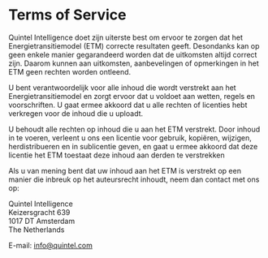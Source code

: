 # Terms of Service

Quintel Intelligence doet zijn uiterste best om ervoor te zorgen dat het Energietransitiemodel (ETM) correcte resultaten geeft. Desondanks kan op geen enkele manier gegarandeerd worden dat de uitkomsten altijd correct zijn. Daarom kunnen aan uitkomsten, aanbevelingen of opmerkingen in het ETM geen rechten worden ontleend.

U bent verantwoordelijk voor alle inhoud die wordt verstrekt aan het Energietransitiemodel en zorgt ervoor dat u voldoet aan wetten, regels en voorschriften. U gaat ermee akkoord dat u alle rechten of licenties hebt verkregen voor de inhoud die u uploadt.

U behoudt alle rechten op inhoud die u aan het ETM verstrekt. Door inhoud in te voeren, verleent u ons een licentie voor gebruik, kopiëren, wijzigen, herdistribueren en in sublicentie geven, en gaat u ermee akkoord dat deze licentie het ETM toestaat deze inhoud aan derden te verstrekken

Als u van mening bent dat uw inhoud aan het ETM is verstrekt op een manier die inbreuk op het auteursrecht inhoudt, neem dan contact met ons op:

Quintel Intelligence<br>
Keizersgracht 639<br>
1017 DT Amsterdam<br>
The Netherlands

E-mail: [info@quintel.com](mailto:info@quintel.com)

